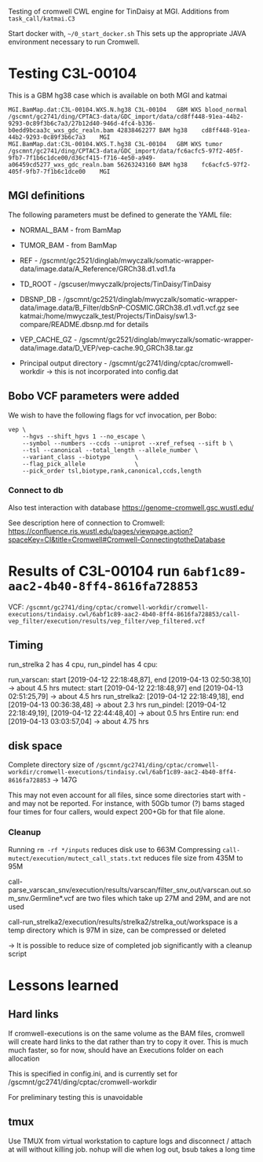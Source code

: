 
Testing of cromwell CWL engine for TinDaisy at MGI.  Additions from `task_call/katmai.C3`

Start docker with,
`~/0_start_docker.sh`
This sets up the appropriate JAVA environment necessary to run Cromwell.  

# Testing C3L-00104

This is a GBM hg38 case which is available on both MGI and katmai

```
MGI.BamMap.dat:C3L-00104.WXS.N.hg38 C3L-00104   GBM WXS blood_normal    /gscmnt/gc2741/ding/CPTAC3-data/GDC_import/data/cd8ff448-91ea-44b2-9293-0c89f3b6c7a3/27b12d40-946d-4fc4-b336-b0edd9bcaa3c_wxs_gdc_realn.bam 42838462277 BAM hg38    cd8ff448-91ea-44b2-9293-0c89f3b6c7a3    MGI
MGI.BamMap.dat:C3L-00104.WXS.T.hg38 C3L-00104   GBM WXS tumor   /gscmnt/gc2741/ding/CPTAC3-data/GDC_import/data/fc6acfc5-97f2-405f-9fb7-7f1b6c1dce00/d36cf415-f716-4e50-a949-a06459cd5277_wxs_gdc_realn.bam 56263243160 BAM hg38    fc6acfc5-97f2-405f-9fb7-7f1b6c1dce00    MGI
```

## MGI definitions

The following parameters must be defined to generate the YAML file:

* NORMAL_BAM - from BamMap
* TUMOR_BAM  - from BamMap
* REF        - /gscmnt/gc2521/dinglab/mwyczalk/somatic-wrapper-data/image.data/A_Reference/GRCh38.d1.vd1.fa
* TD_ROOT    - /gscuser/mwyczalk/projects/TinDaisy/TinDaisy 
* DBSNP_DB   - /gscmnt/gc2521/dinglab/mwyczalk/somatic-wrapper-data/image.data/B_Filter/dbSnP-COSMIC.GRCh38.d1.vd1.vcf.gz
               see katmai:/home/mwyczalk_test/Projects/TinDaisy/sw1.3-compare/README.dbsnp.md for details
* VEP_CACHE_GZ - /gscmnt/gc2521/dinglab/mwyczalk/somatic-wrapper-data/image.data/D_VEP/vep-cache.90_GRCh38.tar.gz

* Principal output directory - /gscmnt/gc2741/ding/cptac/cromwell-workdir
    -> this is not incorporated into config.dat

## Bobo VCF parameters were added

We wish to have the following flags for vcf invocation, per Bobo:
```
vep \
    --hgvs --shift_hgvs 1 --no_escape \
    --symbol --numbers --ccds --uniprot --xref_refseq --sift b \
    --tsl --canonical --total_length --allele_number \
    --variant_class --biotype       \
    --flag_pick_allele              \
    --pick_order tsl,biotype,rank,canonical,ccds,length
```

### Connect to db
Also test interaction with database
https://genome-cromwell.gsc.wustl.edu/

See description here of connection to Cromwell:
https://confluence.ris.wustl.edu/pages/viewpage.action?spaceKey=CI&title=Cromwell#Cromwell-ConnectingtotheDatabase

# Results of C3L-00104 run `6abf1c89-aac2-4b40-8ff4-8616fa728853`

VCF: `/gscmnt/gc2741/ding/cptac/cromwell-workdir/cromwell-executions/tindaisy.cwl/6abf1c89-aac2-4b40-8ff4-8616fa728853/call-vep_filter/execution/results/vep_filter/vep_filtered.vcf`

## Timing

run_strelka 2 has 4 cpu, run_pindel has 4 cpu:

run_varscan: start [2019-04-12 22:18:48,87], end [2019-04-13 02:50:38,10]  -> about 4.5 hrs
mutect: start [2019-04-12 22:18:48,97]  end [2019-04-13 02:51:25,79]       -> about 4.5 hrs
run_strelka2: [2019-04-12 22:18:49,18], end [2019-04-13 00:36:38,48]       -> about 2.3 hrs
run_pindel: [2019-04-12 22:18:49,19],   [2019-04-12 22:44:48,40]           -> about 0.5 hrs
Entire run: end [2019-04-13 03:03:57,04]                                   -> about 4.75 hrs

## disk space

Complete directory size of `/gscmnt/gc2741/ding/cptac/cromwell-workdir/cromwell-executions/tindaisy.cwl/6abf1c89-aac2-4b40-8ff4-8616fa728853`
-> 147G

This may not even account for all files, since some directories start with - and may not be reported.  For instance, with 50Gb tumor (?) bams staged
four times for four callers, would expect 200+Gb for that file alone.

### Cleanup 
Running `rm -rf */inputs` reduces disk use to 663M
Compressing `call-mutect/execution/mutect_call_stats.txt` reduces file size from 435M to 95M

call-parse_varscan_snv/execution/results/varscan/filter_snv_out/varscan.out.som_snv.Germline*.vcf are two files which take up 27M and 29M, and
are not used

call-run_strelka2/execution/results/strelka2/strelka_out/workspace is a temp directory which is 97M in size, can be compressed or deleted

-> It is possible to reduce size of completed job significantly with a cleanup script

# Lessons learned

## Hard links

If cromwell-executions is on the same volume as the BAM files, cromwell will create hard links to the dat rather than
try to copy it over.  This is much much faster, so for now, should have an Executions folder on each allocation

This is specified in config.ini, and is currently set for /gscmnt/gc2741/ding/cptac/cromwell-workdir

For preliminary testing this is unavoidable

## tmux

Use TMUX from virtual workstation to capture logs and disconnect / attach at will without killing
job.  nohup will die when log out, bsub takes a long time


